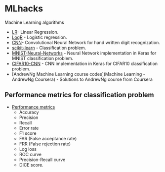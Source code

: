 # MLhacks

Machine Learning algorithms 

* [LR](LR)- Linear Regression.
* [LogR](LogR) - Logistic regression.
* [CNN](CNN)- Convolutional Neural Network for hand written digit recognization.
* [scikit-learn](Scikit) - Classification problem.
* [MNIST-Neural-Networks](MNIST-Neural-Networks) - Neural Network implementation in Keras for MNIST classification problem.
* [CIFAR10-CNN](CIFAR10) - CNN implementation in Keras for CIFAR10 classification problem.
* [AndrewNg Machine Learning course codes](Machine Learning - AndrewNg Coursera) - Solutions to AndrewNg course from Coursera

## Performance metrics for classification problem
* [Performance metrics](Performance-metrics) 
  - Accuracy
  - Precision
  - Recall
  - Error rate
  - F1 score
  - FAR (False acceptance rate)
  - FRR (False rejection rate)
  - Log loss
  - ROC curve
  - Precision-Recall curve
  - DICE score.
